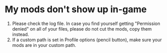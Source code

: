 # My mods don't show up in-game
1. Please check the log file. In case you find yourself getting "Permission denied" on all of your files, please do not cut the mods, copy them instead.
2. If a custom path is set in Profile options (pencil button), make sure your mods are in your custom path.
